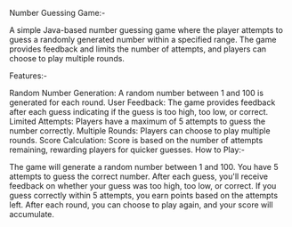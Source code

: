 Number Guessing Game:-

A simple Java-based number guessing game where the player attempts to guess a randomly generated number within a specified range. The game provides feedback and limits the number of attempts, and players can choose to play multiple rounds.

Features:-

Random Number Generation: A random number between 1 and 100 is generated for each round.
User Feedback: The game provides feedback after each guess indicating if the guess is too high, too low, or correct.
Limited Attempts: Players have a maximum of 5 attempts to guess the number correctly.
Multiple Rounds: Players can choose to play multiple rounds.
Score Calculation: Score is based on the number of attempts remaining, rewarding players for quicker guesses.
How to Play:-

The game will generate a random number between 1 and 100.
You have 5 attempts to guess the correct number.
After each guess, you'll receive feedback on whether your guess was too high, too low, or correct.
If you guess correctly within 5 attempts, you earn points based on the attempts left.
After each round, you can choose to play again, and your score will accumulate.
